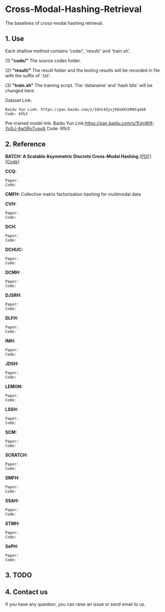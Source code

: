 # Cross-Modal-Hashing-Retrieval
The baselines of cross-modal hashing retrieval.

## 1. Use

Each shallow method contains 'code/', 'result/' and 'train.sh'.

(1) **"code/"** The source codes folder.

(2) **"result/"** The result folder and the testing results will be recorded in file with the suffix of '.txt'.

(3) **"train.sh"** The training script. The 'dataname' and 'hash bits' will be changed here.

Dataset Link:

    Baidu Yun Link: https://pan.baidu.com/s/1QnC4ZyvjKOakKtUR9Cqd4A
    Code: 6fb3
    
Pre-trained model link:
    Baidu Yun Link:https://pan.baidu.com/s/1fJm8t9-YoSJ-4wSRv7ugxA 
    Code: 6fb3 
    
## 2. Reference

**BATCH: A Scalable Asymmetric Discrete Cross-Modal Hashing**  [[PDF]](https://ieeexplore.ieee.org/document/9001235) [[Code]](https://github.com/yxinwang/BATCH-TKDE2020)

**CCQ:**
    
    Paper: 
    Code: 

**CMFH:** Collective matrix factorization hashing for multimodal data

**CVH:**
    
    Paper: 
    Code: 

**DCH:**
    
    Paper: 
    Code: 

**DCHUC:**
    
    Paper: 
    Code: 

**DCMH:**
    
    Paper: 
    Code: 

**DJSRH:**
    
    Paper: 
    Code: 

**DLFH:**
    
    Paper: 
    Code:  

**IMH:**
    
    Paper: 
    Code: 

**JDSH:**
    
    Paper: 
    Code: 
    
**LEMON:**
    
    Paper: 
    Code: 
    
**LSSH:**
    
    Paper: 
    Code: 
    
**SCM:**
    
    Paper: 
    Code: 
    
**SCRATCH:**
    
    Paper: 
    Code: 
    
**SMFH:**
    
    Paper: 
    Code:

**SSAH:**
    
    Paper: 
    Code:
    
**STMH:**
    
    Paper: 
    Code: 
    
**SePH:**
    
    Paper: 
    Code: 
    
## 3. TODO

## 4. Contact us

If you have any question, you can raise an issue or send email to us.
